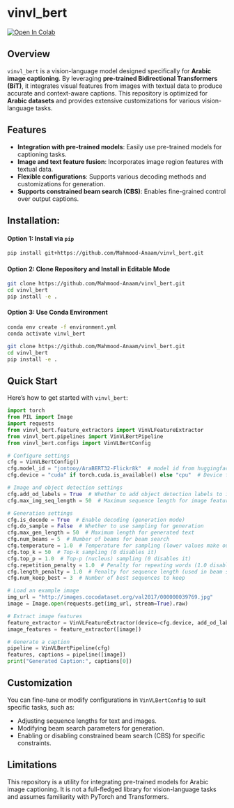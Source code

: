 # vinvl_bert

[![Open In Colab](https://colab.research.google.com/assets/colab-badge.svg)](https://colab.research.google.com/github/Mahmood-Anaam/vinvl_bert/blob/main/notebooks/vinvl_bert_demo.ipynb)

## Overview

`vinvl_bert` is a vision-language model designed specifically for **Arabic image captioning**. By leveraging **pre-trained Bidirectional Transformers (BiT)**, it integrates visual features from images with textual data to produce accurate and context-aware captions. This repository is optimized for **Arabic datasets** and provides extensive customizations for various vision-language tasks.

## Features
- **Integration with pre-trained models**: Easily use pre-trained models for captioning tasks.
- **Image and text feature fusion**: Incorporates image region features with textual data.
- **Flexible configurations**: Supports various decoding methods and customizations for generation.
- **Supports constrained beam search (CBS)**: Enables fine-grained control over output captions.


## Installation:

#### Option 1: Install via `pip`
```bash
pip install git+https://github.com/Mahmood-Anaam/vinvl_bert.git
```

#### Option 2: Clone Repository and Install in Editable Mode
```bash
git clone https://github.com/Mahmood-Anaam/vinvl_bert.git
cd vinvl_bert
pip install -e .
```

#### Option 3: Use Conda Environment
```bash
conda env create -f environment.yml
conda activate vinvl_bert

git clone https://github.com/Mahmood-Anaam/vinvl_bert.git
cd vinvl_bert
pip install -e .
```

## Quick Start
Here’s how to get started with `vinvl_bert`:
```python
import torch
from PIL import Image
import requests
from vinvl_bert.feature_extractors import VinVLFeatureExtractor
from vinvl_bert.pipelines import VinVLBertPipeline
from vinvl_bert.configs import VinVLBertConfig

# Configure settings
cfg = VinVLBertConfig()
cfg.model_id = "jontooy/AraBERT32-Flickr8k"  # model id from huggingface
cfg.device = "cuda" if torch.cuda.is_available() else "cpu"  # Device for computation (GPU/CPU)

# Image and object detection settings
cfg.add_od_labels = True  # Whether to add object detection labels to input
cfg.max_img_seq_length = 50  # Maximum sequence length for image features

# Generation settings
cfg.is_decode = True  # Enable decoding (generation mode)
cfg.do_sample = False  # Whether to use sampling for generation
cfg.max_gen_length = 50  # Maximum length for generated text
cfg.num_beams = 5  # Number of beams for beam search
cfg.temperature = 1.0  # Temperature for sampling (lower values make output more deterministic)
cfg.top_k = 50  # Top-k sampling (0 disables it)
cfg.top_p = 1.0  # Top-p (nucleus) sampling (0 disables it)
cfg.repetition_penalty = 1.0  # Penalty for repeating words (1.0 disables it)
cfg.length_penalty = 1.0  # Penalty for sequence length (used in beam search)
cfg.num_keep_best = 3  # Number of best sequences to keep

# Load an example image
img_url = "http://images.cocodataset.org/val2017/000000039769.jpg"
image = Image.open(requests.get(img_url, stream=True).raw)

# Extract image features
feature_extractor = VinVLFeatureExtractor(device=cfg.device, add_od_labels=cfg.add_od_labels)
image_features = feature_extractor([image])

# Generate a caption
pipeline = VinVLBertPipeline(cfg)
features, captions = pipeline([image])
print("Generated Caption:", captions[0])
```

## Customization

You can fine-tune or modify configurations in `VinVLBertConfig` to suit specific tasks, such as:
- Adjusting sequence lengths for text and images.
- Modifying beam search parameters for generation.
- Enabling or disabling constrained beam search (CBS) for specific constraints.

## Limitations
This repository is a utility for integrating pre-trained models for Arabic image captioning. It is not a full-fledged library for vision-language tasks and assumes familiarity with PyTorch and Transformers.
